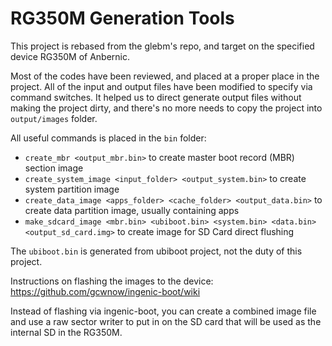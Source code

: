 # RG350M Generation Tools

This project is rebased from the glebm's repo, and target on the specified device RG350M of Anbernic.

Most of the codes have been reviewed, and placed at a proper place in the project. All of the input and output files have been modified to specify via command switches. It helped us to direct generate output files without making the project dirty, and there's no more needs to copy the project into `output/images` folder.

All useful commands is placed in the `bin` folder:
* `create_mbr <output_mbr.bin>` to create master boot record (MBR) section image
* `create_system_image <input_folder> <output_system.bin>` to create system partition image
* `create_data_image <apps_folder> <cache_folder> <output_data.bin>` to create data partition image, usually containing apps 
* `make_sdcard_image <mbr.bin> <ubiboot.bin> <system.bin> <data.bin> <output_sd_card.img>` to create image for SD Card direct flushing

The `ubiboot.bin` is generated from ubiboot project, not the duty of this project.

Instructions on flashing the images to the device:
  https://github.com/gcwnow/ingenic-boot/wiki

Instead of flashing via ingenic-boot, you can create a combined image file and use a raw sector writer to put in on the SD card that will be used as the internal SD in the RG350M.
